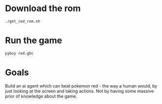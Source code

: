 # Download the rom
```
./get_red_rom.sh
```

# Run the game
```
pyboy red.gbc
```

# Goals
Build an ai agent which can beat pokemon red - the way a human would, by just looking at the screen and taking actions. Not by
having some massive prior of knowledge about the game.